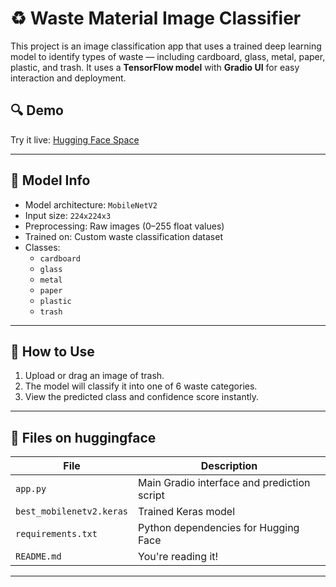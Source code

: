 # ♻️ Waste Material Image Classifier

This project is an image classification app that uses a trained deep learning model to identify types of waste — including cardboard, glass, metal, paper, plastic, and trash. It uses a **TensorFlow model** with **Gradio UI** for easy interaction and deployment.

## 🔍 Demo
Try it live: [Hugging Face Space](https://huggingface.co/spaces/k087/garbage_classification)

---

## 🧠 Model Info

- Model architecture: `MobileNetV2`
- Input size: `224x224x3`
- Preprocessing: Raw images (0–255 float values)
- Trained on: Custom waste classification dataset
- Classes:
  - `cardboard`
  - `glass`
  - `metal`
  - `paper`
  - `plastic`
  - `trash`

---

## 🚀 How to Use

1. Upload or drag an image of trash.
2. The model will classify it into one of 6 waste categories.
3. View the predicted class and confidence score instantly.

---

## 📁 Files on huggingface

| File               | Description                                  |
|--------------------|----------------------------------------------|
| `app.py`           | Main Gradio interface and prediction script  |
| `best_mobilenetv2.keras` | Trained Keras model                        |
| `requirements.txt` | Python dependencies for Hugging Face         |
| `README.md`        | You're reading it!                           |

---

